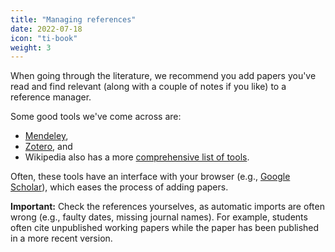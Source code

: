 ```yaml
---
title: "Managing references"
date: 2022-07-18
icon: "ti-book"
weight: 3
---
```


When going through the literature, we recommend you add papers you've read and find relevant (along with a couple of notes if you like) to a reference manager.

Some good tools we've come across are:

- [Mendeley](https://mendeley.com),
- [Zotero](https://zotero.org), and
- Wikipedia also has a more [comprehensive list of tools](https://en.wikipedia.org/wiki/Comparison_of_reference_management_software).

Often, these tools have an interface with your browser (e.g., [Google Scholar](https://scholar.google.com)), which eases the process of adding papers.

**Important:** Check the references yourselves, as automatic imports are often wrong (e.g., faulty dates, missing journal names). For example, students often cite unpublished working papers while the paper has been published in a more recent version.